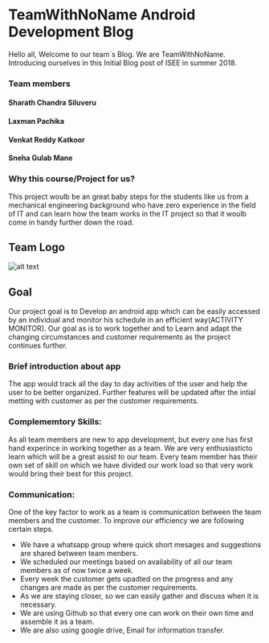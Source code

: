 # TeamWithNoName Android Development Blog

Hello all,
Welcome to our team´s Blog. We are TeamWithNoName. Introducing ourselves in this Initial Blog post of ISEE in summer 2018. 

### Team members 

  #### Sharath Chandra Siluveru
  #### Laxman Pachika
  #### Venkat Reddy Katkoor
  #### Sneha Gulab Mane
  
### Why this course/Project for us?
 This project woulb be an great baby steps for the students like us from a mechanical engineering background who have zero experience in the field of IT and can learn how the team works in the IT project so that it woulb come in handy further down the road. 
 
 ## Team Logo
  
  ![alt text](https://github.com/DBSE-teaching/isee2018-TeamWithNoName/blob/master/docs/images/8251.jpg)
  
  ## Goal
Our project goal is to Develop an android app which can be easily accessed by an individual and monitor his schedule in an efficient way(ACTIVITY MONITOR).
Our goal as is to work together and to Learn and adapt the changing circumstances and customer requirements as the project continues further.
  
  ### Brief introduction about app
The app would track all the day to day activities of the user and help the user to be better organized.
Further features will be updated after the intial metting with customer as per the customer requirements.

### Complememtory Skills:
As all team members are new to app development, but every one has first hand experince in working together as a team. We are very enthusiasticto learn which will be a great assist to our team.
Every team member has their own set of skill on which we have divided our work load so that very work would bring their best for this project.

### Communication:
One of the key factor to work as a team is communication between the team members and the customer. To improve our efficiency we are following certain steps.
* We have a whatsapp group where quick short mesages and suggestions are shared between team menbers.
* We scheduled our meetings based on availability of all our team members as of now twice a week.
* Every week the customer gets upadted on the progress and any changes are made as per the customer requirements.
* As we are staying closer, so we can easily gather and discuss when it is necessary. 
* We are using Github so that every one can work on their own time and assemble it as a team. 
* We are also using google drive, Email for information transfer.


  
  
 


  
